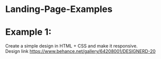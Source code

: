 # Landing-Page-Examples

# Example 1: 
Create a simple design in HTML + CSS and make it responsive.  
Design link
https://www.behance.net/gallery/64208001/DESIGNERD-20
